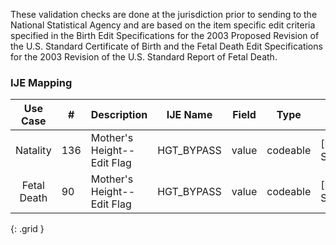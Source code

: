 These validation checks are done at the jurisdiction prior to sending to the National Statistical Agency and are based on the item specific edit criteria specified in the Birth Edit Specifications for the 2003 Proposed Revision of the U.S. Standard Certificate of Birth and the Fetal Death Edit Specifications for the 2003 Revision of the U.S. Standard Report of Fetal Death.
### IJE Mapping

| **Use Case** |  **#**   |  **Description**  | **IJE Name**  |  **Field**  |  **Type**  | **Value Set**  |
| :---------: | --------------- | ------------ | ------------- | ---------- | ---------- | -------------- |
| Natality | 136 | Mother's Height--Edit Flag | HGT_BYPASS | value |codeable |[PHVS_PregnancyReportEditFlags_NCHS], <br />See [Handling of edit flags]  |
| Fetal Death | 90 | Mother's Height--Edit Flag | HGT_BYPASS | value |codeable |[PHVS_PregnancyReportEditFlags_NCHS], <br />See [Handling of edit flags]  |
{: .grid }
